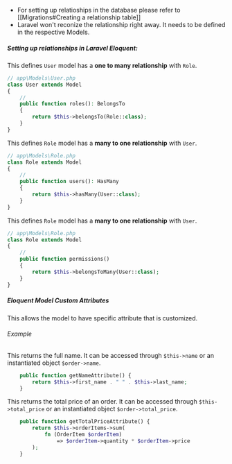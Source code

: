 - For setting up relatioships in the database please refer to [[Migrations#Creating a relationship table]]
- Laravel won't reconize the relationship right away. It needs to be defined in the respective Models.


##### Setting up relationships in Laravel Eloquent:

This defines `User` model has a **one to many relationship** with `Role`.
```php
// app\Models\User.php
class User extends Model
{
	//
    public function roles(): BelongsTo
    {
        return $this->belongsTo(Role::class);
    }
}
```

This defines `Role` model has a **many to one relationship** with `User`.
```php
// app\Models\Role.php
class Role extends Model
{
	//
    public function users(): HasMany
    {
        return $this->hasMany(User::class);
    }
}
```

This defines `Role` model has a **many to one relationship** with `User`.
```php
// app\Models\Role.php
class Role extends Model
{
	//
    public function permissions()
    {
        return $this->belongsToMany(User::class);
    }
}
```


##### Eloquent Model Custom Attributes

This allows the model to have specific attribute that is customized.

###### Example


This returns the full name. It can be accessed through `$this->name` or an instantiated object `$order->name`.
```php
    public function getNameAttribute() {
        return $this->first_name . " " . $this->last_name;
    }
```


This returns the total price of an order. It can be accessed through `$this->total_price` or an instantiated object `$order->total_price`.
```php
    public function getTotalPriceAttribute() {
        return $this->orderItems->sum(
	        fn (OrderItem $orderItem) 
		        => $orderItem->quantity * $orderItem->price
	    );
    }
```
